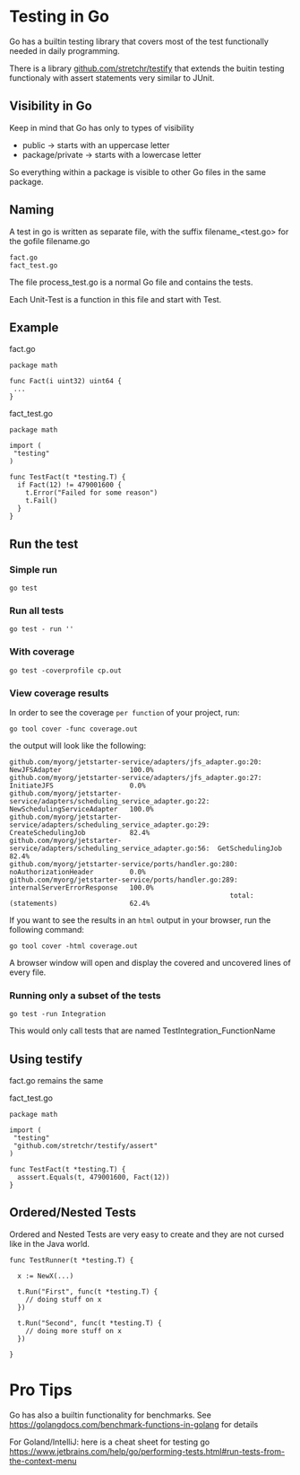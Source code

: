 # Testing in Go

Go has a builtin testing library that covers most of the test functionally needed in daily programming.

There is a library [github.com/stretchr/testify](https://github.com/stretchr/testify) that extends the buitin testing functionaly with assert statements very similar to JUnit.

## Visibility in Go

Keep in mind that Go has only to types of visibility
* public ->  starts with an uppercase letter
* package/private -> starts with a lowercase letter

So everything within a package is visible to other Go files in the same package.


## Naming

A test in go is written as separate file, with the suffix filename_<test.go> for the gofile filename.go

```
fact.go
fact_test.go
```

The file process_test.go is a normal Go file and contains the tests.

Each Unit-Test is a function in this file and start with Test.

## Example
fact.go
```golang
package math

func Fact(i uint32) uint64 {
 ...
}

```
fact_test.go
```golang
package math

import (
 "testing"
)

func TestFact(t *testing.T) {
  if Fact(12) != 479001600 {
    t.Error("Failed for some reason")
    t.Fail()
  }
}
```

## Run the test

### Simple run
```go test```

### Run all tests

```go test - run ''```
### With coverage
```go test -coverprofile cp.out```

### View coverage results

In order to see the coverage `per function` of your project, run:

```
go tool cover -func coverage.out
```

the output will look like the following:

```
github.com/myorg/jetstarter-service/adapters/jfs_adapter.go:20:                 NewJFSAdapter                 100.0%
github.com/myorg/jetstarter-service/adapters/jfs_adapter.go:27:                 InitiateJFS                   0.0%
github.com/myorg/jetstarter-service/adapters/scheduling_service_adapter.go:22:	NewSchedulingServiceAdapter   100.0%
github.com/myorg/jetstarter-service/adapters/scheduling_service_adapter.go:29:	CreateSchedulingJob           82.4%
github.com/myorg/jetstarter-service/adapters/scheduling_service_adapter.go:56:	GetSchedulingJob			  82.4%
github.com/myorg/jetstarter-service/ports/handler.go:280:                       noAuthorizationHeader         0.0%
github.com/myorg/jetstarter-service/ports/handler.go:289:                       internalServerErrorResponse	  100.0%
                                                       total:                   (statements)                  62.4%
```

If you want to see the results in an `html` output in your browser, run the following command:

```
go tool cover -html coverage.out
```

A browser window will open and display the covered and uncovered lines of every file.

### Running only a subset of the tests
```go test -run Integration```

This would only call tests that are named TestIntegration_FunctionName

## Using testify

fact.go remains the same

fact_test.go
```golang
package math

import (
 "testing"
 "github.com/stretchr/testify/assert"
)

func TestFact(t *testing.T) {
  asssert.Equals(t, 479001600, Fact(12))
}
```

## Ordered/Nested Tests

Ordered and Nested Tests are very easy to create and they are not cursed like in the Java world.

```golang
func TestRunner(t *testing.T) {

  x := NewX(...)
	
  t.Run("First", func(t *testing.T) {
    // doing stuff on x
  })
  
  t.Run("Second", func(t *testing.T) {
    // doing more stuff on x
  })

}
```


# Pro Tips

Go has also a builtin functionality for benchmarks.
See https://golangdocs.com/benchmark-functions-in-golang for details

For Goland/IntelliJ: here is a cheat sheet for testing go https://www.jetbrains.com/help/go/performing-tests.html#run-tests-from-the-context-menu
